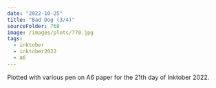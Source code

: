 ```yaml
---
date: "2022-10-25"
title: "Bad Dog (3/4)"
sourceFolder: 768
image: /images/plots/770.jpg
tags:
  - inktober
  - inktober2022
  - A6
---
```


Plotted with various pen on A6 paper for the 21th day of Inktober 2022.
